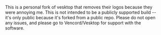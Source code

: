 This is a personal fork of vesktop that removes their logos because they were annoying me. This is not intended to be a publicly supported build -- it's only public because it's forked from a public repo. Please do not open any issues, and please go to Vencord/Vesktop for support with the software.

